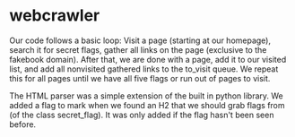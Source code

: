 # webcrawler

Our code follows a basic loop: Visit a page (starting at our homepage), search it for secret flags, gather all links on the page (exclusive to the fakebook domain). After that, we are done with a page, add it to our visited list, and add all nonvisited gathered links to the to_visit queue. We repeat this for all pages until we have all five flags or run out of pages to visit.

The HTML parser was a simple extension of the built in python library. We added a flag to mark when we found an H2 that we should grab flags from (of the class secret_flag). It was only added if the flag hasn't been seen before.
